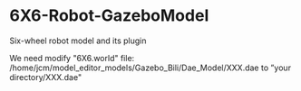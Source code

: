 # 6X6-Robot-GazeboModel
Six-wheel robot model and its plugin

We need modify "6X6.world" file:
     <uri>/home/jcm/model_editor_models/Gazebo_Bili/Dae_Model/XXX.dae</uri>
  to <uri>”your directory/XXX.dae"</uri>
